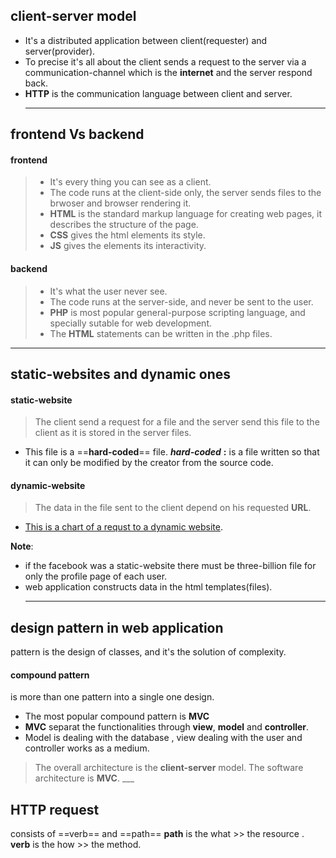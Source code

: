 ## client-server model
-  It's a distributed application between client(requester) and server(provider).
- To precise it's all about the client sends a request to the server via a communication-channel which is the **internet** and the server respond back.
- **HTTP** is the communication language between client and server.
    ___
## frontend Vs backend
#### frontend
> - It's every thing you can see as a client.
> - The code runs at the client-side only, the server sends files to the brwoser and browser rendering it. 
> - **HTML** is the standard markup language for creating web pages, it describes the structure of the page.
> - **CSS** gives the html elements its style.
> - **JS** gives the elements its interactivity.
#### backend 
> - It's what the user never see.
> - The code runs at the server-side, and never be sent to the user.
> - **PHP** is most popular general-purpose scripting language, and specially sutable for web development.
> - The **HTML** statements can be written in the .php files.
  ___
## static-websites and dynamic ones
#### static-website
> The client send a request for a file and the server send this file to the client as it is stored in the server files.
- This file is a ==**hard-coded**== file.
  ***hard-coded*** **:** is a file written so that it can only be modified by the creator from the source code.
#### dynamic-website
> The data in the file sent to the client depend on his requested **URL**.
- [This is a chart of a requst to a dynamic website](https://ibb.co/7S5JB3G).

**Note**: 
- if the facebook was a static-website there must be three-billion file for only the profile page of each user.
- web application constructs data in the html templates(files).
    ___
## design pattern in web application
pattern is the design of classes, and it's the solution of complexity.
<br>
#### compound pattern
is more than one pattern into a single one design.
+ The most popular compound pattern is **MVC**
+ **MVC** separat the functionalities through **view**, **model** and **controller**.
+ Model is dealing with the database , view dealing with the user and controller works as a medium.
> The overall architecture is the **client-server** model.
> The software architecture is **MVC**.
    ___
## HTTP request
consists of ==verb== and ==path==
**path** is the what >> the resource .
**verb** is the how  >> the method.



